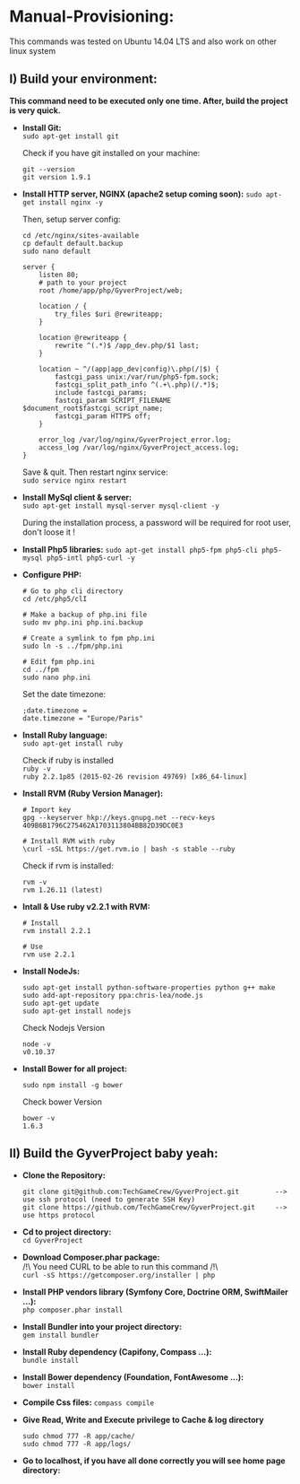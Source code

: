 # Manual-Provisioning:

This commands was tested on Ubuntu 14.04 LTS and also work on other linux system 

## I) Build your environment:

**This command need to be executed only one time. After, build the project is very quick.**

* **Install Git:**  
    `sudo apt-get install git`
    
    Check if you have git installed on your machine:  
    ```
    git --version  
    git version 1.9.1
    ```

* **Install HTTP server, NGINX (apache2 setup coming soon):**
    `sudo apt-get install nginx -y`
    
    Then, setup server config:  
    ```
    cd /etc/nginx/sites-available
    cp default default.backup
    sudo nano default
    ```

    ```
    server {
        listen 80;
        # path to your project
        root /home/app/php/GyverProject/web;
    
        location / {
            try_files $uri @rewriteapp;
        }
    
        location @rewriteapp {
            rewrite ^(.*)$ /app_dev.php/$1 last;
        }
    
        location ~ ^/(app|app_dev|config)\.php(/|$) {
            fastcgi_pass unix:/var/run/php5-fpm.sock;
            fastcgi_split_path_info ^(.+\.php)(/.*)$;
            include fastcgi_params;
            fastcgi_param SCRIPT_FILENAME $document_root$fastcgi_script_name;
            fastcgi_param HTTPS off;
        }
    
        error_log /var/log/nginx/GyverProject_error.log;
        access_log /var/log/nginx/GyverProject_access.log;
    }
    ```
    
    Save & quit. Then restart nginx service:  
    `sudo service nginx restart`

* **Install MySql client & server:**  
    `sudo apt-get install mysql-server mysql-client -y`
    
    During the installation process, a password will be required for root user, don't loose it !

* **Install Php5 libraries:**
    `sudo apt-get install php5-fpm php5-cli php5-mysql php5-intl php5-curl -y`

* **Configure PHP:**  
    ```
    # Go to php cli directory
    cd /etc/php5/clI
    
    # Make a backup of php.ini file
    sudo mv php.ini php.ini.backup 
    
    # Create a symlink to fpm php.ini
    sudo ln -s ../fpm/php.ini
    
    # Edit fpm php.ini
    cd ../fpm  
    sudo nano php.ini
    ```
    
    Set the date timezone:  
    ```
    ;date.timezone =
    date.timezone = "Europe/Paris"
    ```

* **Install Ruby language:**  
    `sudo apt-get install ruby`
    
    Check if ruby is installed  
    `ruby -v`  
    `ruby 2.2.1p85 (2015-02-26 revision 49769) [x86_64-linux]`

* **Install RVM (Ruby Version Manager):**  
    ```
    # Import key
    gpg --keyserver hkp://keys.gnupg.net --recv-keys 409B6B1796C275462A1703113804BB82D39DC0E3
    
    # Install RVM with ruby
    \curl -sSL https://get.rvm.io | bash -s stable --ruby
    ```
    
    Check if rvm is installed:  
    ```
    rvm -v
    rvm 1.26.11 (latest)
    ```

* **Intall & Use ruby v2.2.1 with RVM:**  
    ```
    # Install
    rvm install 2.2.1
    
    # Use
    rvm use 2.2.1
    ```

* **Install NodeJs:**
    ```
    sudo apt-get install python-software-properties python g++ make
    sudo add-apt-repository ppa:chris-lea/node.js
    sudo apt-get update
    sudo apt-get install nodejs
    ```
    
    Check Nodejs Version
    ```
    node -v
    v0.10.37
    ```

* **Install Bower for all project:**
    ```
    sudo npm install -g bower
    ```
    
    Check bower Version
    ```
    bower -v
    1.6.3
    ```
    
## II) Build the GyverProject baby yeah:

* **Clone the Repository:**  
    ```
    git clone git@github.com:TechGameCrew/GyverProject.git         --> use ssh protocol (need to generate SSH Key)
    git clone https://github.com/TechGameCrew/GyverProject.git     --> use https protocol
    ```

* **Cd to project directory:**  
    `cd GyverProject`

* **Download Composer.phar package:**  
    /!\ You need CURL to be able to run this command /!\  
    `curl -sS https://getcomposer.org/installer | php`
    
* **Install PHP vendors library (Symfony Core, Doctrine ORM, SwiftMailer ...):**  
    `php composer.phar install`   
     
* **Install Bundler into your project directory:**  
    `gem install bundler`
    
* **Install Ruby dependency (Capifony, Compass ...):**  
    `bundle install`
    
* **Install Bower dependency (Foundation, FontAwesome ...):**  
    `bower install`

* **Compile Css files:**
    `compass compile`
 
* **Give Read, Write and Execute privilege to Cache & log directory**
    ```
    sudo chmod 777 -R app/cache/
    sudo chmod 777 -R app/logs/
    ```

* **Go to localhost, if you have all done correctly you will see home page directory:**
